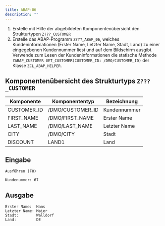 ```yaml
---
title: ABAP-06
description: ""
---
```


1. Erstelle mit Hilfe der abgebildeten Komponentenübersicht den Strukturtypen `Z???_CUSTOMER`
2. Erstelle das ABAP-Programm `Z???_ABAP_06`, welches Kundeninformationen (Erster Name, Letzter Name, Stadt, Land) zu einer eingegebenen Kundennummer liest und auf dem Bildschirm ausgibt. Verwende zum Lesen der Kundeninformationen die statische Methode `ZABAP_CUSTOMER GET_CUSTOMER(CUSTOMER_ID: /DMO/CUSTOMER_ID)` der Klasse `ZCL_ABAP_HELPER`.

## Komponentenübersicht des Strukturtyps `Z???_CUSTOMER`

| Komponente  | Komponententyp   | Bezeichnung  |
| ----------- | ---------------- | ------------ |
| CUSTOMER_ID | /DMO/CUSTOMER_ID | Kundennummer |
| FIRST_NAME  | /DMO/FIRST_NAME  | Erster Name  |
| LAST_NAME   | /DMO/LAST_NAME   | Letzter Name |
| CITY        | /DMO/CITY        | Stadt        |
| DISCOUNT    | LAND1            | Land         |

## Eingabe

```
Ausführen (F8)

Kundenummer: 67
```

## Ausgabe

```
Erster Name:  Hans
Letzter Name: Maier
Stadt:        Walldorf
Land:         DE
```
